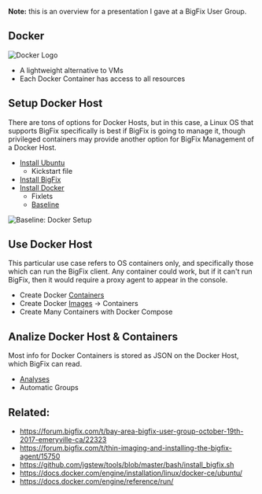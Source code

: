 **Note:** this is an overview for a presentation I gave at a BigFix User Group. 

## Docker

![Docker Logo](https://camo.githubusercontent.com/3482fc32e1f4cad0c44039c8f01e1e270e6894ee/687474703a2f2f692e696d6775722e636f6d2f4b6764574c64682e706e67)

- A lightweight alternative to VMs
- Each Docker Container has access to all resources

## Setup Docker Host

There are tons of options for Docker Hosts, but in this case, a Linux OS that supports BigFix specifically is best if BigFix is going to manage it, though privileged containers may provide another option for BigFix Management of a Docker Host.

- [Install Ubuntu](https://forum.bigfix.com/t/thin-imaging-and-installing-the-bigfix-agent/15750)
  - Kickstart file
- [Install BigFix](https://github.com/jgstew/tools/blob/master/bash/install_bigfix.sh)
- [Install Docker](https://docs.docker.com/engine/installation/linux/docker-ce/ubuntu/)
  - Fixlets
  - [Baseline](https://github.com/jgstew/bigfix-content/blob/master/baselines/Docker%20Setup%20-%20Ubuntu.bes)

![Baseline: Docker Setup](http://jgstew.github.io/images/BFAutomatingDocker/DockerSetupBaseline.png)

## Use Docker Host

This particular use case refers to OS containers only, and specifically those which can run the BigFix client. Any container could work, but if it can't run BigFix, then it would require a proxy agent to appear in the console.

- Create Docker [Containers](https://github.com/jgstew/tools/blob/master/bash/docker_bigfix_client.sh)
- Create Docker [Images](https://github.com/jgstew/tools/blob/master/docker/Dockerfiles/bigfix_ubuntu/Dockerfile) -> Containers
- Create Many Containers with Docker Compose

## Analize Docker Host & Containers

Most info for Docker Containers is stored as JSON on the Docker Host, which BigFix can read.

- [Analyses](https://github.com/jgstew/bigfix-content/blob/master/analyses/Docker%20Host%20Info%20-%20Linux.bes)
- Automatic Groups


## Related:

- https://forum.bigfix.com/t/bay-area-bigfix-user-group-october-19th-2017-emeryville-ca/22323
- https://forum.bigfix.com/t/thin-imaging-and-installing-the-bigfix-agent/15750
- https://github.com/jgstew/tools/blob/master/bash/install_bigfix.sh
- https://docs.docker.com/engine/installation/linux/docker-ce/ubuntu/
- https://docs.docker.com/engine/reference/run/
